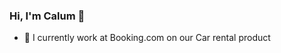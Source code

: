 ### Hi, I'm Calum 👋

<!--
**calflan/calflan** is a ✨ _special_ ✨ repository because its `README.md` (this file) appears on your GitHub profile. -->

- 🔭 I currently work at Booking.com on our Car rental product
